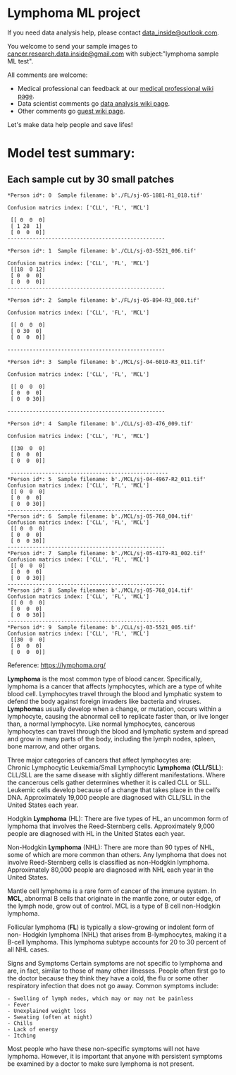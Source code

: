 # Lymphoma ML project

If you need data analysis help, please contact data_inside@outlook.com.

You welcome to send your sample images to cancer.research.data.inside@gmail.com with subject:"lymphoma sample ML test".

All comments are welcome:
- Medical professional can feedback at our [medical professional wiki page](https://github.com/cancer-research-data-inside/lymphoma/wiki/Medical-professional-discussion-page).
- Data scientist comments go [data analysis wiki page](https://github.com/cancer-research-data-inside/lymphoma/wiki/data-analysis-discussion-page).
- Other comments go [guest wiki page](https://github.com/cancer-research-data-inside/lymphoma/wiki/Guest-wiki-page).

Let's make data help people and save lifes!


# Model test summary:

## Each sample cut by 30 small patches
```
*Person id*: 0  Sample filename: b'./FL/sj-05-1881-R1_018.tif'

Confusion matrics index: ['CLL', 'FL', 'MCL'] 

 [[ 0  0  0]
 [ 1 28  1]
 [ 0  0  0]]
--------------------------------------------------

*Person id*: 1  Sample filename: b'./CLL/sj-03-5521_006.tif'

Confusion matrics index: ['CLL', 'FL', 'MCL'] 
 [[18  0 12]
 [ 0  0  0]
 [ 0  0  0]]
--------------------------------------------------

*Person id*: 2  Sample filename: b'./FL/sj-05-894-R3_008.tif'

Confusion matrics index: ['CLL', 'FL', 'MCL'] 

 [[ 0  0  0]
 [ 0 30  0]
 [ 0  0  0]]
 
--------------------------------------------------

*Person id*: 3  Sample filename: b'./MCL/sj-04-6010-R3_011.tif'

Confusion matrics index: ['CLL', 'FL', 'MCL'] 

 [[ 0  0  0]
 [ 0  0  0]
 [ 0  0 30]]
 
--------------------------------------------------

*Person id*: 4  Sample filename: b'./CLL/sj-03-476_009.tif'

Confusion matrics index: ['CLL', 'FL', 'MCL'] 

 [[30  0  0]
 [ 0  0  0]
 [ 0  0  0]]
 
 --------------------------------------------------
*Person id*: 5  Sample filename: b'./MCL/sj-04-4967-R2_011.tif'
Confusion matrics index: ['CLL', 'FL', 'MCL'] 
 [[ 0  0  0]
 [ 0  0  0]
 [ 0  0 30]]
--------------------------------------------------
*Person id*: 6  Sample filename: b'./MCL/sj-05-768_004.tif'
Confusion matrics index: ['CLL', 'FL', 'MCL'] 
 [[ 0  0  0]
 [ 0  0  0]
 [ 0  0 30]]
--------------------------------------------------
*Person id*: 7  Sample filename: b'./MCL/sj-05-4179-R1_002.tif'
Confusion matrics index: ['CLL', 'FL', 'MCL'] 
 [[ 0  0  0]
 [ 0  0  0]
 [ 0  0 30]]
--------------------------------------------------
*Person id*: 8  Sample filename: b'./MCL/sj-05-768_014.tif'
Confusion matrics index: ['CLL', 'FL', 'MCL'] 
 [[ 0  0  0]
 [ 0  0  0]
 [ 0  0 30]]
--------------------------------------------------
*Person id*: 9  Sample filename: b'./CLL/sj-03-5521_005.tif'
Confusion matrics index: ['CLL', 'FL', 'MCL'] 
 [[30  0  0]
 [ 0  0  0]
 [ 0  0  0]]
```

Reference:
https://lymphoma.org/

**Lymphoma** is the most common type of blood cancer.  Specifically, lymphoma is a cancer that affects lymphocytes, which are a type of white blood cell. Lymphocytes travel through the blood and lymphatic system to defend the body against foreign invaders like bacteria and viruses.  **Lymphoma**s usually develop when a change, or mutation, occurs within a lymphocyte, causing the abnormal cell to replicate faster than, or live longer than, a normal lymphocyte.  Like normal lymphocytes, cancerous lymphocytes can travel through the blood and lymphatic system and spread and grow in many parts of the body, including the lymph nodes, spleen, bone marrow, and other organs.<br/>

Three major categories of cancers that affect lymphocytes are:<br/>
Chronic Lymphocytic Leukemia/Small Lymphocytic **Lymphoma** (**CLL/SLL**): CLL/SLL are the same disease with slightly different manifestations. Where the cancerous cells gather determines whether it is called CLL or SLL. Leukemic cells develop because of a change that takes place in the cell’s DNA. Approximately 19,000 people are diagnosed with CLL/SLL in the United States each year.

Hodgkin **Lymphoma** (HL): There are five types of HL, an uncommon form of lymphoma that involves the Reed-Sternberg cells. Approximately 9,000 people are diagnosed with HL in the United States each year.<br/>

Non-Hodgkin **Lymphoma** (NHL): There are more than 90 types of NHL, some of which are more common than others. Any lymphoma that does not involve Reed-Sternberg cells is classified as non-Hodgkin lymphoma. Approximately 80,000 people are diagnosed with NHL each year in the United States.

Mantle cell lymphoma is a rare form of cancer of the immune system. In **MCL**, abnormal B cells that originate in the mantle zone, or outer edge, of the lymph node, grow out of control. MCL is a type of B cell non-Hodgkin lymphoma.

Follicular lymphoma (**FL**) is typically a slow-growing or indolent form of non- Hodgkin lymphoma (NHL) that arises from B-lymphocytes, making it a B-cell lymphoma. This lymphoma subtype accounts for 20 to 30 percent of all NHL cases.


Signs and Symptoms
Certain symptoms are not specific to lymphoma and are, in fact, similar to those of many other illnesses. People often first go to the doctor because they think they have a cold, the flu or some other respiratory infection that does not go away.
Common symptoms include:

    - Swelling of lymph nodes, which may or may not be painless
    - Fever
    - Unexplained weight loss
    - Sweating (often at night)
    - Chills
    - Lack of energy
    - Itching
    
Most people who have these non-specific symptoms will not have lymphoma. However, it is important that anyone with persistent symptoms be examined by a doctor to make sure lymphoma is not present.

